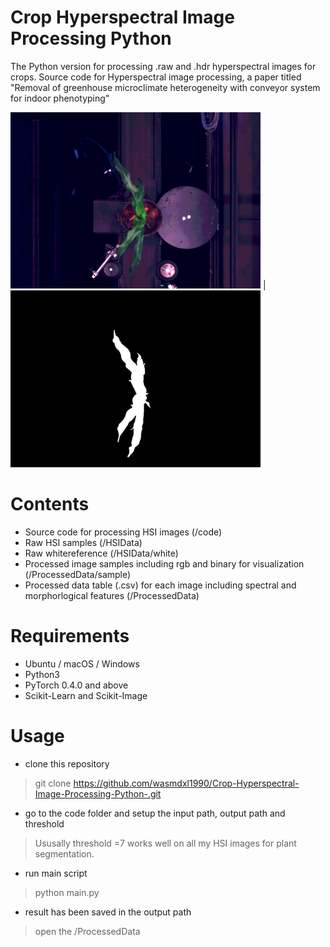 # Crop Hyperspectral Image Processing Python
 The Python version for processing .raw and .hdr hyperspectral images for crops. Source code for Hyperspectral image processing, a paper titled "Removal of greenhouse microclimate heterogeneity with conveyor system for indoor phenotyping"

<img src="./ProcessedData/sample/RGB.png" width="400"> | <img src="./ProcessedData/sample/mask.png" width="400">

# Contents
* Source code for processing HSI images (/code)
* Raw HSI samples (/HSIData)
* Raw whitereference (/HSIData/white)
* Processed image samples including rgb and binary for visualization (/ProcessedData/sample)
* Processed data table (.csv) for each image including spectral and morphorlogical features (/ProcessedData)


# Requirements
* Ubuntu / macOS / Windows
* Python3
* PyTorch 0.4.0 and above
* Scikit-Learn and Scikit-Image


# Usage
* clone this repository
> git clone https://github.com/wasmdxl1990/Crop-Hyperspectral-Image-Processing-Python-.git

* go to the code folder and setup the input path, output path and threshold
> Ususally threshold =7 works well on all my HSI images for plant segmentation.

* run main script<br/>
> python main.py

* result has been saved in the output path
> open the /ProcessedData
 
